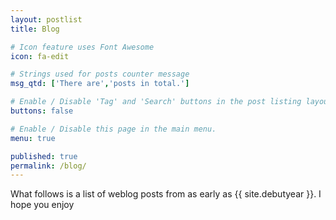 ```yaml
---
layout: postlist
title: Blog

# Icon feature uses Font Awesome
icon: fa-edit

# Strings used for posts counter message
msg_qtd: ['There are','posts in total.']

# Enable / Disable 'Tag' and 'Search' buttons in the post listing layout.
buttons: false

# Enable / Disable this page in the main menu.
menu: true

published: true
permalink: /blog/
---
```


What follows is a list of weblog posts from as early as {{ site.debutyear }}. I hope you enjoy